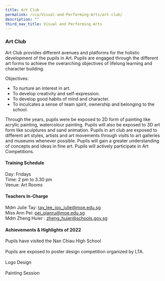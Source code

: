```yaml
---
title: Art Club
permalink: /cca/Visual-and-Performing-Arts/art-club/
description: ""
third_nav_title: Visual and Performing Arts
---
```

### Art Club

Art Club provides different avenues and platforms for the holistic development of the pupils in Art. Pupils are engaged through the different art forms to achieve the overarching objectives of lifelong learning and character building.

  

Objectives:

*   To nurture an interest in art.
*   To develop creativity and self-expression.
*   To develop good habits of mind and character.
*   To inculcates a sense of team spirit, ownership and belonging to the school.

  

Through the years, pupils were be exposed to 2D form of painting like acrylic painting, watercolour painting. Pupils will also be exposed to 3D art form like sculptures and sand animation. Pupils in art club are exposed to different art styles, artists and art movements through visits to art galleries and museums whenever possible. Pupils will gain a greater understanding of concepts and ideas in fine art. Pupils will actively participate in Art Competitions.

  

#### Training Schedule

Day: Fridays<br>
Time: 2 pm to 3.30 pm<br>
Venue: Art Rooms

#### Teachers In-Charge

Mdm Julie Tay: [tay\_lee\_joo\_julie@moe.edu.sg](mailto:tay_lee_joo_julie@moe.edu.sg)<br>
Miss Ann Pei: [pei\_qianru@moe.edu.sg](mailto:pei_qianru@moe.edu.sg)<br>
Mdm Zheng Huier : zheng_huier@schools.gov.sg

#### Achievements & Highlights of 2022

Pupils have visited the Nan Chiau High School<br><br>
Pupils are exposed to poster design competition organized by LTA.<br><br>
Logo Design<br><br>
Painting Session
